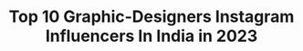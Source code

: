 ---
title: Top 10 Graphic-Designers Instagram Influencers In India in 2023
description: >-
  Find top graphic-designers Instagram influencers in India in 2023. Most popular hashtags: #india #portrait #art #kerala.
platform: Instagram
hits: 86
text_top: Analyze the top-rated Instagram profiles on inBeat.
text_bottom: Our search engine has 86 Instagram influencers like this in India for you to collaborate.
profiles:
  - username: "kapilmewara_01"
    fullname: >-
      KAPIL MEWARA ◾️
    bio: >-
      KM ♛ Editor | graphic designer | concept artist | creator DM Me for paid photo editing 📩 Youtube channel🔻
    location: "India"
    followers: 30810
    engagement: 1592
    commentsToLikes: 0.051830
    id: ck8td6l5u23le0j78g6q8zhfe
    verified: false
    hashtags: "#mensfashion, #conceptart, #photoediting, #marvel"
  - username: "malay_bari"
    fullname: >-
       malay_bari
    bio: >-
      PROUD TO BE INDIAN 🇮🇳 TRAVELER 🏍️ GRAPHIC DESIGNER 🖥️ FASION [] LIFESTYLE [] ADVERTISING 📷 #printshoot #modelshoots #malappuram @dqsalmaan @aashiqabu
    location: "India"
    followers: 7457
    engagement: 1198
    commentsToLikes: 0.097910
    id: ckaovgcx94iif0i7804thfk8p
    verified: false
    hashtags: "#adobeillustrator, #kochi, #calicutbeach, #graphicdesign"
  - username: "joshuafirst"
    fullname: >-
      Joshua A Buana
    bio: >-
      Silence is the highest language. Graphic Designer | Travel Photographer
    location: "India"
    followers: 16515
    engagement: 511
    commentsToLikes: 0.042412
    id: ck0tzunb6rpxi0i19uaobdkka
    verified: false
    hashtags: "#traveltheworld, #worldheritage, #streetportrait, #mypixeldiary"
  - username: "riyaz.14i"
    fullname: >-
      RiyazAly🍎
    bio: >-
      16 Fanpage | Boy | Creative - Graphic designer Dm me for Paid Promotion/shoutout @riyaz.14 🔐
    location: "India"
    followers: 127316
    engagement: 498
    commentsToLikes: 0.008293
    id: ck8t2s8cc0irg0j78oqdosu6p
    verified: false
    hashtags: ""
  - username: "fahaad_shaik"
    fullname: >-
      Fahad Shaik ⚡ فهد شیخ
    bio: >-
      حَسْبُنَا اللَّهُ وَنِعْمَ الْوَكِيلُ Graphic Designer | Fashion | Hairstyle Qatar🇶🇦 Dm Or Mail For Collaboration 📩 fahaadshaikstudio@gmail.com
    location: "India"
    followers: 2772
    engagement: 2372
    commentsToLikes: 0.083971
    id: ck137l7hnc3pj0i194697gxvn
    verified: false
    hashtags: "#pakistan, #hyderabadi, #ertugrul, #portrait"
  - username: "houseofojan"
    fullname: >-
      Gunjan
    bio: >-
      💁🏻‍♀️Welcome to my art laboratory ! 🧡Graphic designer @myzerogravity Get a 5% discount on art supplies 🌼 Use the code GUNJAN5 👇🏼
    location: "India"
    followers: 18761
    engagement: 783
    commentsToLikes: 0.236550
    id: ckaouiz080h6r0i78uiipxu6l
    verified: false
    hashtags: "#freepattern, #reelitfeelit, #printpattern, #watercolor"
  - username: "mpixl"
    fullname: >-
      Manjunath Pandian | MpixL
    bio: >-
      Currently shooting virtually around the world 🌍📸 Photographer | Graphic designer | Visual artist 📍Bangalore, india Visual art profile - @mpixlart
    location: "India"
    followers: 18087
    engagement: 276
    commentsToLikes: 0.033680
    id: ck9wp8dih889z0j7809hbhltl
    verified: false
    hashtags: "#iphoneportraits, #photoshopbeforeandafter, #compositephotographyart, #colorpalettes"
  - username: "ronaldo_era7"
    fullname: >-
      RONALDO_ERA7
    bio: >-
      🔝 This page is dedicated to the goat.🐐 💻 Graphic designer ⚽ DAILY News, Edits, Stats & Pics ❌ No copyright intended 💰 Dm for business inquires
    location: "India"
    followers: 28965
    engagement: 2909
    commentsToLikes: 0.006625
    id: ck8t6pmzjedqi0j781kbf8q8l
    verified: false
    hashtags: ""
  - username: "artofshambu"
    fullname: >-
      Shambu🌸
    bio: >-
      Videocreator | contentmaker | graphic designer | mediastudent | GoPro lover | Dm me for collaboration | #artofshambu @since_.1999._
    location: "India"
    followers: 24989
    engagement: 3119
    commentsToLikes: 0.056228
    id: ck14i5laudqz30i19s28hjlgf
    verified: false
    hashtags: "#viral, #bmw, #artofshambu, #adobe"
  - username: "nikhil_barmase"
    fullname: >-
      Nikhil Barmase | Designer
    bio: >-
      Graphic Designer at @unacademy Inquires : Nikhil.work20@gmail.com Based in INDIA
    location: "India"
    followers: 4122
    engagement: 2188
    commentsToLikes: 0.053522
    id: ck8tc76hfyj7n0j78caikn6qe
    verified: false
    hashtags: "#vfx, #art, #illustrator, #3ddesign"
---